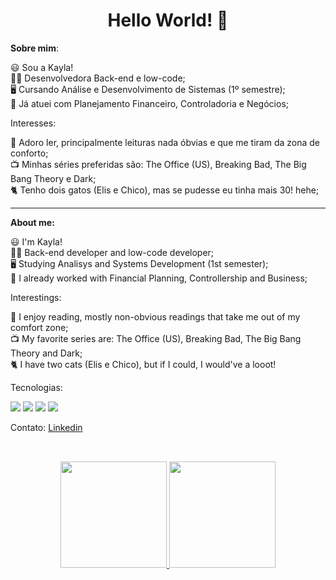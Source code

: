 <h1 align=center> Hello World! 👋 </h1> 
 
  **Sobre mim**:<br>

  😃 Sou a Kayla!<br>
  👩‍💻 Desenvolvedora Back-end e low-code;<br>
  🖥️ Cursando Análise e Desenvolvimento de Sistemas (1º semestre);<br>
  💼 Já atuei com Planejamento Financeiro, Controladoria e Negócios;<br>

  Interesses:<br>

  📖 Adoro ler, principalmente leituras nada óbvias e que me tiram da zona de conforto;<br>
  📺 Minhas séries preferidas são: The Office (US), Breaking Bad, The Big Bang Theory e Dark;<br>
  🐈 Tenho dois gatos (Elis e Chico), mas se pudesse eu tinha mais 30! hehe;<br>

------------

**About me:**<br>

  😃 I'm Kayla!<br>
  👩‍💻 Back-end developer and low-code developer;<br>
  🖥️ Studying Analisys and Systems Development (1st semester);<br>
  💼 I already worked with Financial Planning, Controllership and Business;<br>
  
 Interestings:<br>

  📖 I enjoy reading, mostly non-obvious readings that take me out of my comfort zone;<br>
  📺 My favorite series are: The Office (US), Breaking Bad, The Big Bang Theory and Dark;<br>
  🐈 I have two cats (Elis e Chico), but if I could, I would've a looot!<br>
  
  Tecnologias:
  
  <p align="left">
    <img src="https://img.shields.io/badge/html5%20-%23E34F26.svg?&style=for-the-badge&logo=html5&logoColor=white"/> 
    <img src="https://img.shields.io/badge/css3%20-%231572B6.svg?&style=for-the-badge&logo=css3&logoColor=white"/>
    <img src="https://img.shields.io/badge/Java-ED8B00?style=for-the-badge&logo=openjdk&logoColor=white"/>
    <img src="https://img.shields.io/badge/MySQL-005C84?style=for-the-badge&logo=mysql&logoColor=white"/>
  </p>
  
  Contato:
  <a href="https://www.linkedin.com/in/kayla-deodato/"> Linkedin </a><br>
  
##

<br>
<div align="center">
  <div align="center">
    <a href="https://github.com/kayladeodato">
    <img decoding="async" loading="lazy" height="170em" src="https://github-readme-stats-74zg.vercel.app/api?username=kayladeodato&show_icons=true&theme=tokyonight&include_all_commits=true&count_private=true"/>
    <img height="170em" src="https://github-readme-stats-74zg.vercel.app/api/top-langs/?username=kayladeodato&layout=compact&langs_count=10&theme=tokyonight"/>
  </div>
